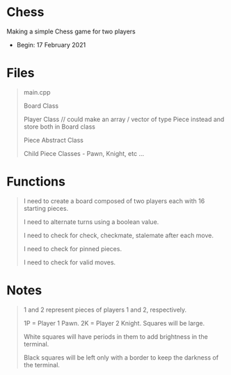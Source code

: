 # Chess
Making a simple Chess game for two players
- Begin: 17 February 2021

# Files
> main.cpp
> 
> Board Class
> 
>   Player Class // could make an array / vector of type Piece instead and store both in Board class
>   
> Piece Abstract Class
> 
>   Child Piece Classes - Pawn, Knight, etc ...

# Functions
> 
> I need to create a board composed of two players each with 16 starting pieces.
> 
> I need to alternate turns using a boolean value.
> 
> I need to check for check, checkmate, stalemate after each move.
> 
> I need to check for pinned pieces.
> 
> I need to check for valid moves.

# Notes
> 1 and 2 represent pieces of players 1 and 2, respectively.
> 
>   1P = Player 1 Pawn. 2K = Player 2 Knight.
> Squares will be large.
> 
>   White squares will have periods in them to add brightness in the terminal.
>   
>   Black squares will be left only with a border to keep the darkness of the terminal.
